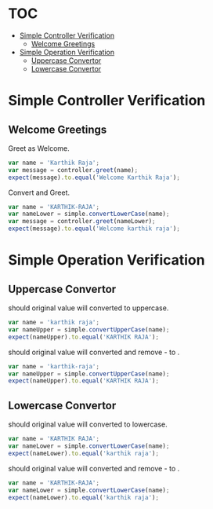 # TOC
   - [Simple Controller Verification](#simple-controller-verification)
     - [Welcome Greetings](#simple-controller-verification-welcome-greetings)
   - [Simple Operation Verification](#simple-operation-verification)
     - [Uppercase Convertor](#simple-operation-verification-uppercase-convertor)
     - [Lowercase Convertor](#simple-operation-verification-lowercase-convertor)
<a name=""></a>
 
<a name="simple-controller-verification"></a>
# Simple Controller Verification
<a name="simple-controller-verification-welcome-greetings"></a>
## Welcome Greetings
Greet as Welcome.

```js
var name = 'Karthik Raja';
var message = controller.greet(name);
expect(message).to.equal('Welcome Karthik Raja');
```

Convert and Greet.

```js
var name = 'KARTHIK-RAJA';
var nameLower = simple.convertLowerCase(name);
var message = controller.greet(nameLower);
expect(message).to.equal('Welcome karthik raja');
```

<a name="simple-operation-verification"></a>
# Simple Operation Verification
<a name="simple-operation-verification-uppercase-convertor"></a>
## Uppercase Convertor
should original value will converted to uppercase.

```js
var name = 'karthik raja';
var nameUpper = simple.convertUpperCase(name);
expect(nameUpper).to.equal('KARTHIK RAJA');
```

should original value will converted and remove - to .

```js
var name = 'karthik-raja';
var nameUpper = simple.convertUpperCase(name);
expect(nameUpper).to.equal('KARTHIK RAJA');
```

<a name="simple-operation-verification-lowercase-convertor"></a>
## Lowercase Convertor
should original value will converted to lowercase.

```js
var name = 'KARTHIK RAJA';
var nameLower = simple.convertLowerCase(name);
expect(nameLower).to.equal('karthik raja');
```

should original value will converted and remove - to .

```js
var name = 'KARTHIK-RAJA';
var nameLower = simple.convertLowerCase(name);
expect(nameLower).to.equal('karthik raja');
```

